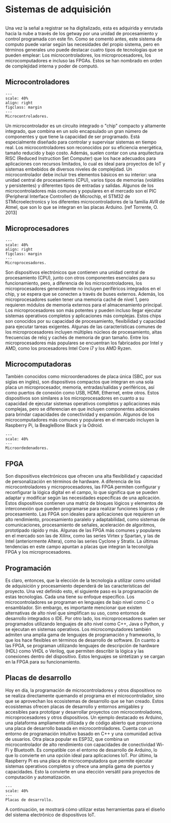 # Sistemas de adquisición
```{contents}
```
Una vez la señal a registrar se ha digitalizado, esta es adquirida y enrutada hacia la nube a través de los getway por una unidad de procesamiento y control programada con este fin. Como se comentó antes, este sistema de computo puede variar según las necesidades del propio sistema, pero en términos generales uno puede destacar cuatro tipos de tecnologías que se pueden emplear: Los microcontroladores, los microprocesadores, los microcomputadores e incluso las FPGAs. Estos se han nombrado en orden de complejidad interna y poder de computó. 

## Microcontroladores
```{figure} ../_static/img/microcontroladores.png
---
scale: 40%
align: right
figclass: margin
---
Microcontroladores.
```
Un microcontrolador es un circuito integrado o "chip" compacto y altamente integrado, que combina en un solo encapsulado un gran número de componentes y que tiene la capacidad de ser programado. Está especialmente diseñado para controlar y supervisar sistemas en tiempo real. Los microcontroladores son reconocidos por su eficiencia energética, tamaño reducido y bajo costo. Además, suelen contar con una arquitectura RISC (Reduced Instruction Set Computer) que los hace adecuados para aplicaciones con recursos limitados, lo cual es ideal para proyectos de IoT y sistemas embebidos de diversos niveles de complejidad. Un microcontrolador debe incluir tres elementos básicos en su interior: una unidad central de procesamiento (CPU), varios tipos de memorias (volátiles y persistentes) y diferentes tipos de entradas y salidas. Algunos de los microcontroladores más comunes y populares en el mercado son el PIC (Peripheral Interface Controller) de Microchip, el STM32 de STMicroelectronics y los diferentes microcontroladores de la familia AVR de Atmel, que son lo que se integran en las placas Arduino. [ref Torrente, O. 2013]

## Microprocesadores
```{figure} ../_static/img/microprocesadores.png
---
scale: 40%
align: right
figclass: margin
---
Microprocesadores.
```
Son dispositivos electrónicos que contienen una unidad central de procesamiento (CPU), junto con otros componentes esenciales para su funcionamiento, pero, a diferencia de los microcontroladores, los microprocesadores generalmente no incluyen periféricos integrados en el chip, y se espera que se conecten a través de buses externos. Además, los microprocesadores suelen tener una memoria caché de nivel 1, pero requieren módulos de memoria externos para el almacenamiento principal. Los microprocesadores son más potentes y pueden incluso llegar ejecutar sistemas operativos completos y aplicaciones más complejas. Estos chips son conocidos por su capacidad de procesamiento, flexibilidad y capacidad para ejecutar tareas exigentes. Algunas de las características comunes de los microprocesadores incluyen múltiples núcleos de procesamiento, altas frecuencias de reloj y cachés de memoria de gran tamaño. Entre los microprocesadores más populares se encuentran los fabricados por Intel y AMD, como los procesadores Intel Core i7 y los AMD Ryzen. 

## Microcomputadoras
También conocidos como microordenadores de placa única (SBC, por sus siglas en inglés), son dispositivos compactos que integran en una sola placa un microprocesador, memoria, entradas/salidas y periféricos, así como puertos de conexión como USB, HDMI, Ethernet, entre otros. Estos dispositivos son similares a los microprocesadores en cuanto a su capacidad de ejecutar sistemas operativos completos y aplicaciones más complejas, pero se diferencian en que incluyen componentes adicionales para brindar capacidades de conectividad y expansión. Algunos de los microcomputadores más comunes y populares en el mercado incluyen la Raspberry Pi, la BeagleBone Black y la Odroid.
```{figure} ../_static/img/microcomputadoras.png
---
scale: 40%
---
Microordedenadores.
```

## FPGA
Son dispositivos electrónicos que ofrecen una alta flexibilidad y capacidad de personalización en términos de hardware. A diferencia de los microcontroladores y microprocesadores, las FPGA permiten configurar y reconfigurar la lógica digital en el campo, lo que significa que se pueden adaptar y modificar según las necesidades específicas de una aplicación. Estos dispositivos contienen una matriz de bloques lógicos y elementos de interconexión que pueden programarse para realizar funciones lógicas y de procesamiento. Las FPGA son ideales para aplicaciones que requieren un alto rendimiento, procesamiento paralelo y adaptabilidad, como sistemas de comunicaciones, procesamiento de señales, aceleración de algoritmos, prototipado rápido y más. Algunas de las FPGA más comunes y populares en el mercado son las de Xilinx, como las series Virtex y Spartan, y las de Intel (anteriormente Altera), como las series Cyclone y Stratix. La últimas tendencias en este campo apuntan a placas que integran la teconolgía FPGA y los microprocesadores. 

## Programación
Es claro, entonces, que la elección de la tecnología a utilizar como unidad de adquisición y procesamiento dependerá de las características del proyecto. Una vez definido esto, el siguiente paso es la programación de estas tecnologías. Cada una tiene su enfoque específico. Los microcontroladores se programan en lenguajes de bajo nivel como C o ensamblador. Sin embargo, es importante mencionar que existen alternativas de alto nivel que simplifican su uso, como entornos de desarrollo integrados o IDE. Por otro lado, los microprocesadores suelen ser programados utilizando lenguajes de alto nivel como C++, Java o Python, y se ejecutan en sistemas operativos. Los microcomputadores también admiten una amplia gama de lenguajes de programación y frameworks, lo que los hace flexibles en términos de desarrollo de software. En cuanto a las FPGA, se programan utilizando lenguajes de descripción de hardware (HDL) como VHDL o Verilog, que permiten describir la lógica y las conexiones dentro del dispositivo. Estos lenguajes se sintetizan y se cargan en la FPGA para su funcionamiento.

## Placas de desarrollo 
Hoy en día, la programación de microcontroladores y otros dispositivos no se realiza directamente quemando el programa en el microcontrolador, sino que se aprovechan los ecosistemas de desarrollo que se han creado. Estos ecosistemas ofrecen placas de desarrollo y entornos amigables y accesibles para prototipar y desarrollar proyectos con microcontroladores, microprocesadores y otros dispositivos. Un ejemplo destacado es Arduino, una plataforma ampliamente utilizada y de código abierto que proporciona una placa de desarrollo basada en microcontroladores. Cuenta con un entorno de programación intuitivo basado en C++ y una comunidad activa de usuarios. Otra placa popular es ESP32, que combina un microcontrolador de alto rendimiento con capacidades de conectividad Wi-Fi y Bluetooth. Es compatible con el entorno de desarrollo de Arduino, lo que lo convierte en una opción ideal para aplicaciones IoT. Por último, la Raspberry Pi es una placa de microcomputadora que permite ejecutar sistemas operativos completos y ofrece una amplia gama de puertos y capacidades. Esto la convierte en una elección versátil para proyectos de computación y automatización.
```{figure} ../_static/img/placas_de_desarrollo.png
---
scale: 40%
---
Placas de desarrollo.
```
A continuación, se mostrará cómo utilizar estas herramientas para el diseño del sistema electrónico de dispositivos IoT.

